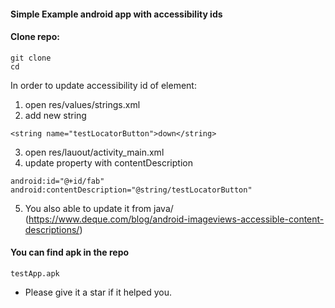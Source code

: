 #### Simple Example android app with accessibility ids
#### Clone repo:
```
git clone
cd
```
In order to update accessibility id of element:
1. open res/values/strings.xml
2. add new string
```
<string name="testLocatorButton">down</string>
```
3. open res/lauout/activity_main.xml
4. update property with contentDescription
```
android:id="@+id/fab"
android:contentDescription="@string/testLocatorButton"
```
5. You also able to update it from java/
(https://www.deque.com/blog/android-imageviews-accessible-content-descriptions/)
#### You can find apk in the repo
```
testApp.apk
```
* Please give it a star if it helped you.
